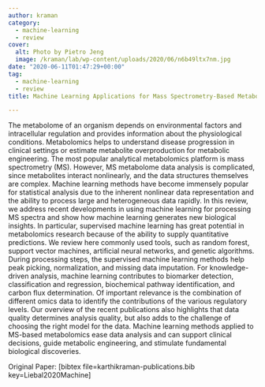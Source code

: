 ```yaml
---
author: kraman
category:
  - machine-learning
  - review
cover:
  alt: Photo by Pietro Jeng
  image: /kraman/lab/wp-content/uploads/2020/06/n6b49ltx7nm.jpg
date: "2020-06-11T01:47:29+00:00"
tag:
  - machine-learning
  - review
title: Machine Learning Applications for Mass Spectrometry-Based Metabolomics

---
```

The metabolome of an organism depends on environmental factors and intracellular regulation and provides information about the physiological conditions. Metabolomics helps to understand disease progression in clinical settings or estimate metabolite overproduction for metabolic engineering. The most popular analytical metabolomics platform is mass spectrometry (MS). However, MS metabolome data analysis is complicated, since metabolites interact nonlinearly, and the data structures themselves are complex. Machine learning methods have become immensely popular for statistical analysis due to the inherent nonlinear data representation and the ability to process large and heterogeneous data rapidly. In this review, we address recent developments in using machine learning for processing MS spectra and show how machine learning generates new biological insights. In particular, supervised machine learning has great potential in metabolomics research because of the ability to supply quantitative predictions. We review here commonly used tools, such as random forest, support vector machines, artificial neural networks, and genetic algorithms. During processing steps, the supervised machine learning methods help peak picking, normalization, and missing data imputation. For knowledge-driven analysis, machine learning contributes to biomarker detection, classification and regression, biochemical pathway identification, and carbon flux determination. Of important relevance is the combination of different omics data to identify the contributions of the various regulatory levels. Our overview of the recent publications also highlights that data quality determines analysis quality, but also adds to the challenge of choosing the right model for the data. Machine learning methods applied to MS-based metabolomics ease data analysis and can support clinical decisions, guide metabolic engineering, and stimulate fundamental biological discoveries.

Original Paper: \[bibtex file=karthikraman-publications.bib key=Liebal2020Machine\]
